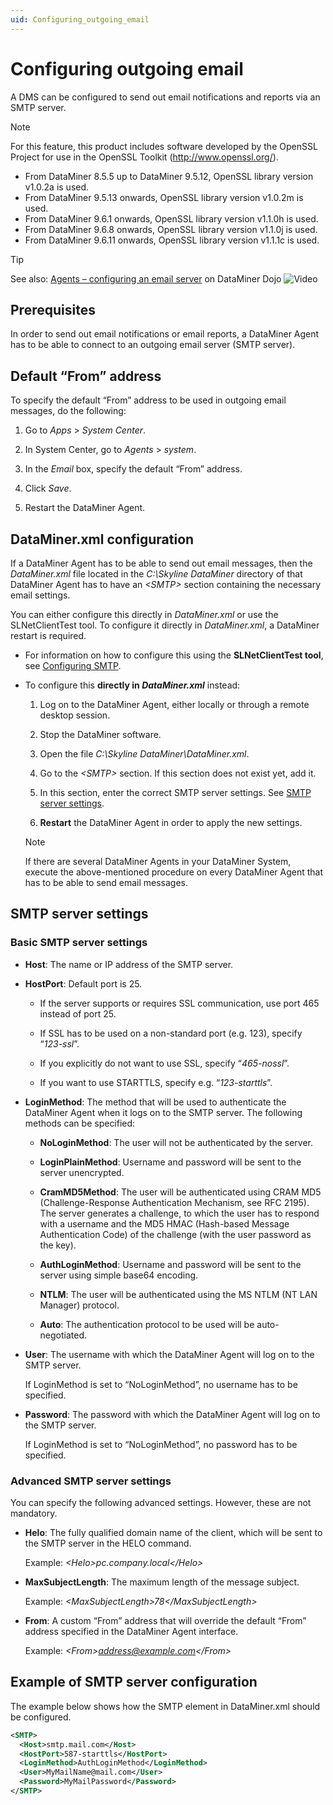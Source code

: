 ```yaml
---
uid: Configuring_outgoing_email
---
```


# Configuring outgoing email

A DMS can be configured to send out email notifications and reports via an SMTP server.

> [!NOTE]
> For this feature, this product includes software developed by the OpenSSL Project for use in the OpenSSL Toolkit (<http://www.openssl.org/>).
>
> - From DataMiner 8.5.5 up to DataMiner 9.5.12, OpenSSL library version v1.0.2a is used.
> - From DataMiner 9.5.13 onwards, OpenSSL library version v1.0.2m is used.
> - From DataMiner 9.6.1 onwards, OpenSSL library version v1.1.0h is used.
> - From DataMiner 9.6.8 onwards, OpenSSL library version v1.1.0j is used.
> - From DataMiner 9.6.11 onwards, OpenSSL library version v1.1.1c is used.

> [!TIP]
> See also: [Agents – configuring an email server](https://community.dataminer.services/video/agents-configuring-an-email-server/) on DataMiner Dojo ![Video](~/user-guide/images/video_Duo.png)

## Prerequisites

In order to send out email notifications or email reports, a DataMiner Agent has to be able to connect to an outgoing email server (SMTP server).

## Default “From” address

To specify the default “From” address to be used in outgoing email messages, do the following:

1. Go to *Apps* > *System Center*.

1. In System Center, go to *Agents* > *system*.

1. In the *Email* box, specify the default “From” address.

1. Click *Save*.

1. Restart the DataMiner Agent.

## DataMiner.xml configuration

If a DataMiner Agent has to be able to send out email messages, then the *DataMiner.xml* file located in the *C:\\Skyline DataMiner* directory of that DataMiner Agent has to have an *\<SMTP>* section containing the necessary email settings.

You can either configure this directly in *DataMiner.xml* or use the SLNetClientTest tool. To configure it directly in *DataMiner.xml*, a DataMiner restart is required.

- For information on how to configure this using the **SLNetClientTest tool**, see [Configuring SMTP](xref:SLNetClientTest_configuring_SMTP).

- To configure this **directly in *DataMiner.xml*** instead:

  1. Log on to the DataMiner Agent, either locally or through a remote desktop session.

  1. Stop the DataMiner software.

  1. Open the file *C:\\Skyline DataMiner\\DataMiner.xml*.

  1. Go to the *\<SMTP>* section. If this section does not exist yet, add it.

  1. In this section, enter the correct SMTP server settings. See [SMTP server settings](#smtp-server-settings).

  1. **Restart** the DataMiner Agent in order to apply the new settings.

  > [!NOTE]
  > If there are several DataMiner Agents in your DataMiner System, execute the above-mentioned procedure on every DataMiner Agent that has to be able to send email messages.

## SMTP server settings

### Basic SMTP server settings

- **Host**: The name or IP address of the SMTP server.

- **HostPort**: Default port is 25.

  - If the server supports or requires SSL communication, use port 465 instead of port 25.

  - If SSL has to be used on a non-standard port (e.g. 123), specify “*123-ssl*”.

  - If you explicitly do not want to use SSL, specify “*465-nossl*”.

  - If you want to use STARTTLS, specify e.g. “*123-starttls*”.

- **LoginMethod**: The method that will be used to authenticate the DataMiner Agent when it logs on to the SMTP server. The following methods can be specified:

  - **NoLoginMethod**: The user will not be authenticated by the server.

  - **LoginPlainMethod**: Username and password will be sent to the server unencrypted.

  - **CramMD5Method**: The user will be authenticated using CRAM MD5 (Challenge-Response Authentication Mechanism, see RFC 2195). The server generates a challenge, to which the user has to respond with a username and the MD5 HMAC (Hash-based Message Authentication Code) of the challenge (with the user password as the key).

  - **AuthLoginMethod**: Username and password will be sent to the server using simple base64 encoding.

  - **NTLM**: The user will be authenticated using the MS NTLM (NT LAN Manager) protocol.

  - **Auto**: The authentication protocol to be used will be auto-negotiated.

- **User**: The username with which the DataMiner Agent will log on to the SMTP server.

  If LoginMethod is set to “NoLoginMethod”, no username has to be specified.

- **Password**: The password with which the DataMiner Agent will log on to the SMTP server.

  If LoginMethod is set to “NoLoginMethod”, no password has to be specified.

### Advanced SMTP server settings

You can specify the following advanced settings. However, these are not mandatory.

- **Helo**: The fully qualified domain name of the client, which will be sent to the SMTP server in the HELO command.

  Example: *\<Helo>pc.company.local\</Helo>*

- **MaxSubjectLength**: The maximum length of the message subject.

  Example: *\<MaxSubjectLength>78\</MaxSubjectLength>*

- **From**: A custom “From” address that will override the default “From” address specified in the DataMiner Agent interface.

  Example: *\<From>address@example.com\</From>*
  
## Example of SMTP server configuration

The example below shows how the SMTP element in DataMiner.xml should be configured.

```xml
<SMTP>
  <Host>smtp.mail.com</Host>
  <HostPort>587-starttls</HostPort>
  <LoginMethod>AuthLoginMethod</LoginMethod>
  <User>MyMailName@mail.com</User>
  <Password>MyMailPassword</Password>
</SMTP>
```
